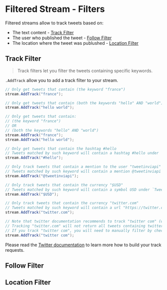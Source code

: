# Filtered Stream - Filters

Filtered streams allow to track tweets based on:

* The text content - [Track Filter](#track-filter)
* The user who published the tweet - [Follow Filter](#follow-filter)
* The location where the tweet was publushed - [Location Filter](#location-filter)

## Track Filter

> Track filters let you filter the tweets containing specific keywords.

`.AddTrack` allow you to add a track filter to your stream.

``` c#
// Only get tweets that contain (the keyword "france")
stream.AddTrack("france");
```

``` c#
// Only get tweets that contain (both the keywords "hello" AND "world")
stream.AddTrack("hello world");
```

``` c#
// Only get tweets that contain: 
// (the keyword "france") 
// OR 
// (both the keywords "hello" AND "world")
stream.AddTrack("france");
stream.AddTrack("hello world");
```

``` c#
// Only get tweets that contain the hashtag #hello
// Tweets matched by such keyword will contain a hashtag #hello under `Tweet.Entities.HashTags`
stream.AddTrack("#hello");
```

``` c#
// Only track tweets that contain a mention to the user "tweetinviapi"
// Tweets matched by such keyword will contain a mention @tweetinviapi under `Tweet.Entities.UserMentions`
stream.AddTrack("@tweetinviapi");
```

``` c#
// Only track tweets that contain the currency "$USD"
// Tweets matched by such keyword will contain a symbol USD under `Tweet.Entities.Symbols`
stream.AddTrack("$USD");
```

``` c#
// Only track tweets that contain the currency "twitter.com"
// Tweets matched by such keyword will contain a url "https://twitter.com" under `Tweet.Entities.Urls`
stream.AddTrack("twitter.com");

// Note that twitter documentation recommends to track "twitter com" (without '.') instead of "twitter.com".
// Tracking "twitter.com" will not return all tweets containing twitter.com. 
// If you track "twitter com", you will need to manually filter by checking the url entities.
stream.AddTrack("twitter com");
```

Please read the [Twitter documentation](https://developer.twitter.com/en/docs/tweets/filter-realtime/guides/basic-stream-parameters#track) to learn more how to build your track requests.

## Follow Filter

## Location Filter